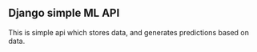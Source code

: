 ## Django simple ML API
This is simple api which stores data, and generates predictions based on data.